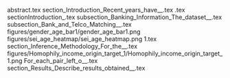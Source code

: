 abstract.tex
section_Introduction_Recent_years_have__.tex
.tex
sectionIntroduction_.tex
subsection_Banking_Information_The_dataset__.tex
subsection_Bank_and_Telco_Matching__.tex
figures/gender_age_bar1/gender_age_bar1.png
figures/sei_age_heatmap/sei_age_heatmap.png
1.tex
section_Inference_Methodology_For_the__.tex
figures/Homophily_income_origin_target_1/Homophily_income_origin_target_1.png
For_each_pair_left_o__.tex
section_Results_Describe_results_obtained__.tex
